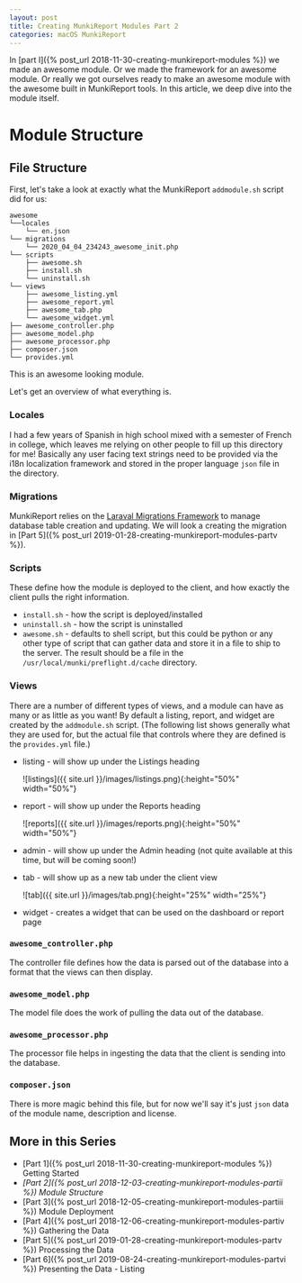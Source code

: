 ```yaml
---
layout: post
title: Creating MunkiReport Modules Part 2
categories: macOS MunkiReport
---
```


In [part I]({% post_url 2018-11-30-creating-munkireport-modules %}) we made an awesome module. Or we made the framework for an awesome module. Or really we got ourselves ready to make an awesome module with the awesome built in MunkiReport tools. In this article, we deep dive into the module itself.

# Module Structure

## File Structure

First, let's take a look at exactly what the MunkiReport `addmodule.sh` script did for us:

```
awesome
└──locales
    └── en.json
└── migrations
    └── 2020_04_04_234243_awesome_init.php
└── scripts
    ├── awesome.sh
    ├── install.sh
    └── uninstall.sh
└── views
    ├── awesome_listing.yml
    ├── awesome_report.yml
    ├── awesome_tab.php
    └── awesome_widget.yml
├── awesome_controller.php
├── awesome_model.php
├── awesome_processor.php
├── composer.json
└── provides.yml
```

This is an awesome looking module.

Let's get an overview of what everything is.

### Locales

I had a few years of Spanish in high school mixed with a semester of French in college, which leaves me relying on other people to fill up this directory for me! Basically any user facing text strings need to be provided via the i18n localization framework and stored in the proper language `json` file in the directory.

### Migrations

MunkiReport relies on the [Laraval Migrations Framework](https://laravel.com/docs/5.6/migrations) to manage database table creation and updating. We will look a creating the migration in [Part 5]({% post_url 2019-01-28-creating-munkireport-modules-partv %}).

### Scripts

These define how the module is deployed to the client, and how exactly the client pulls the right information.

* `install.sh` - how the script is deployed/installed
* `uninstall.sh` - how the script is uninstalled
* `awesome.sh` - defaults to shell script, but this could be python or any other type of script that can gather data and store it in a file to ship to the server. The result should be a file in the `/usr/local/munki/preflight.d/cache` directory.

### Views

There are a number of different types of views, and a module can have as many or as little as you want! By default a listing, report, and widget are created by the `addmodule.sh` script. (The following list shows generally what they are used for, but the actual file that controls where they are defined is the `provides.yml` file.)

* listing - will show up under the Listings heading

  ![listings]({{ site.url }}/images/listings.png){:height="50%" width="50%"}
* report - will show up under the Reports heading

  ![reports]({{ site.url }}/images/reports.png){:height="50%" width="50%"}
* admin - will show up under the Admin heading (not quite available at this time, but will be coming soon!)
* tab - will show up as a new tab under the client view

  ![tab]({{ site.url }}/images/tab.png){:height="25%" width="25%"}
* widget - creates a widget that can be used on the dashboard or report page

### `awesome_controller.php`

The controller file defines how the data is parsed out of the database into a format that the views can then display.

### `awesome_model.php`

The model file does the work of pulling the data out of the database.

### `awesome_processor.php`

The processor file helps in ingesting the data that the client is sending into the database.

### `composer.json`

There is more magic behind this file, but for now we'll say it's just `json` data of the module name, description and license.

## More in this Series

* [Part 1]({% post_url 2018-11-30-creating-munkireport-modules %}) Getting Started
* *[Part 2]({% post_url 2018-12-03-creating-munkireport-modules-partii %}) Module Structure*
* [Part 3]({% post_url 2018-12-05-creating-munkireport-modules-partiii %}) Module Deployment
* [Part 4]({% post_url 2018-12-06-creating-munkireport-modules-partiv %}) Gathering the Data
* [Part 5]({% post_url 2019-01-28-creating-munkireport-modules-partv %}) Processing the Data
* [Part 6]({% post_url 2019-08-24-creating-munkireport-modules-partvi %}) Presenting the Data - Listing
